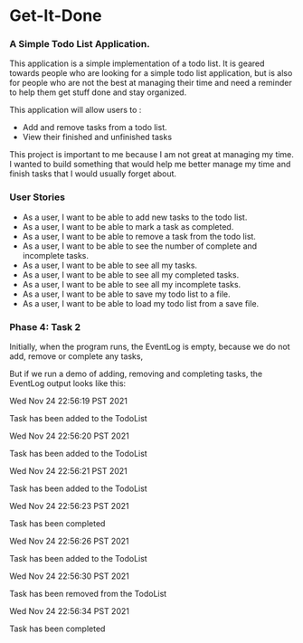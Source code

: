 
# Get-It-Done

### A Simple Todo List Application. 


This application is a simple implementation of a todo list. It is geared towards people who are looking for a simple todo list application, but is also for people who are not the best at managing their time and need a reminder to help them get stuff done and stay organized.

This application will allow users to :

- Add and remove tasks from a todo list.
- View their finished and unfinished tasks

This project is important to me because I am not great at managing my time. I wanted to build something that would help me better manage my time and finish tasks that I would usually forget about.


### User Stories

- As a user, I want to be able to add new tasks to the todo list.
- As a user, I want to be able to mark a task as completed.
- As a user, I want to be able to remove a task from the todo list.
- As a user, I want to be able to see the number of complete and incomplete tasks.
- As a user, I want to be able to see all my tasks.
- As a user, I want to be able to see all my completed tasks.
- As a user, I want to be able to see all my incomplete tasks.
- As a user, I want to be able to save my todo list to a file.
- As a user, I want to be able to load my todo list from a save file.


### Phase 4: Task 2
Initially, when the program runs, the EventLog is empty, because we do not add, remove or complete any tasks,

But if we run a demo of adding, removing and completing tasks, the EventLog output looks like this:


Wed Nov 24 22:56:19 PST 2021

Task has been added to the TodoList

Wed Nov 24 22:56:20 PST 2021

Task has been added to the TodoList

Wed Nov 24 22:56:21 PST 2021

Task has been added to the TodoList

Wed Nov 24 22:56:23 PST 2021

Task has been completed

Wed Nov 24 22:56:26 PST 2021

Task has been added to the TodoList

Wed Nov 24 22:56:30 PST 2021

Task has been removed from the TodoList

Wed Nov 24 22:56:34 PST 2021

Task has been completed

